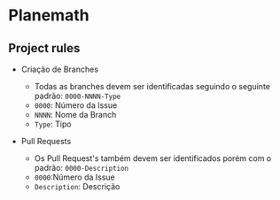 #  Planemath

## Project rules

 - Criação de Branches
	 - Todas as branches devem ser identificadas seguindo o seguinte padrão: `0000-NNNN-Type `
	 - `0000`: Número da Issue
	 - `NNNN`: Nome da Branch 
	 - `Type`: Tipo
	
 - Pull Requests
	- Os Pull Request's também devem ser identificados porém com o padrão: `0000-Description `
	- `0000`:Número da Issue
	- `Description`: Descrição
